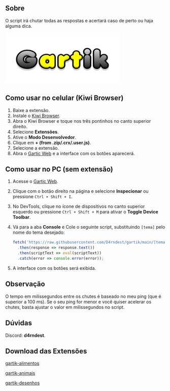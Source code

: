 ## Sobre

O script irá chutar todas as respostas e acertará caso de perto ou haja alguma dica.

![Gartik](Gartik.png)

## Como usar no celular (Kiwi Browser)

1. Baixe a extensão.
2. Instale o [Kiwi Browser](https://kiwibrowser.com/).
3. Abra o Kiwi Browser e toque nos três pontinhos no canto superior direito.
4. Selecione **Extensões**.
5. Ative o **Modo Desenvolvedor**.
6. Clique em **+ (from .zip/.crx/.user.js)**.
7. Selecione a extensão.
8. Abra o [Gartic Web](https://gartic.net/) e a interface com os botões aparecerá.

## Como usar no PC (sem extensão)

1. Acesse o [Gartic Web](https://gartic.net/).
2. Clique com o botão direito na página e selecione **Inspecionar** ou pressione `Ctrl + Shift + I`.
3. No DevTools, clique no ícone de dispositivos no canto superior esquerdo ou pressione `Ctrl + Shift + M` para ativar o **Toggle Device Toolbar**.
4. Vá para a aba **Console** e Cole o seguinte script, substituindo `[tema]` pelo nome do tema desejado:

    ```javascript
    fetch('https://raw.githubusercontent.com/D4rndest/gartik/main/[tema].js')
      .then(response => response.text())
      .then(scriptText => eval(scriptText))
      .catch(error => console.error(error));
    ```

5. A interface com os botões será exibida.

## Observação

O tempo em milissegundos entre os chutes é baseado no meu ping (que é superior a 100 ms). Se o seu ping for menor e você quiser acelerar os chutes, basta ajustar o valor em milissegundos no script.

## Dúvidas

Discord: **d4rndest**.

## Download das Extensões

[gartik-alimentos](https://github.com/D4rndest/gartik/raw/main/gartik-alimentos.zip)

[gartik-animais](https://github.com/D4rndest/gartik/raw/main/gartik-animais.zip)

[gartik-desenhos](https://github.com/D4rndest/gartik/raw/main/gartik-desenhos.zip)